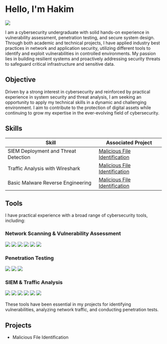 # Hello, I'm Hakim
<a href="https://linkedin.com"><img src="https://img.shields.io/badge/-LinkedIn-0072b1?&style=for-the-badge&logo=linkedin&logoColor=white" /></a>

I am a cybersecurity undergraduate with solid hands-on experience in vulnerability assessment, penetration testing, and secure system design. Through both academic and technical projects, I have applied industry best practices in network and application security, utilizing different tools to identify and exploit vulnerabilities in controlled environments. My passion lies in building resilient systems and proactively addressing security threats to safeguard critical infrastructure and sensitive data.

## Objective
Driven by a strong interest in cybersecurity and reinforced by practical experience in system security and threat analysis, I am seeking an opportunity to apply my technical skills in a dynamic and challenging environment. I aim to contribute to the protection of digital assets while continuing to grow my expertise in the ever-evolving field of cybersecurity.
## Skills

| Skill                                         | Associated Project         |
|-----------------------------------------------|----------------------------|
| SIEM Deployment and Threat Detection | <a href="https://github.com/Jesko5/Malicious-File-Identification/blob/main/README.md">Malicious File Identification</a>|
| Traffic Analysis with Wireshark           | <a href="https://github.com/Jesko5/Malicious-File-Identification/blob/main/README.md">Malicious File Identification</a>|
| Basic Malware Reverse Engineering         | <a href="https://github.com/Jesko5/Malicious-File-Identification/blob/main/README.md">Malicious File Identification</a>|

## Tools
I have practical experience with a broad range of cybersecurity tools, including:

### Network Scanning & Vulnerability Assessment

<div>
    <img src="https://img.shields.io/badge/-Netcat-000000?&style=for-the-badge&logo=gnu&logoColor=white" />
    <img src="https://img.shields.io/badge/-Maltego-003366?&style=for-the-badge&logo=maltego&logoColor=white" />
    <img src="https://img.shields.io/badge/-Nmap-4F5D95?&style=for-the-badge&logoColor=white" />
    <img src="https://img.shields.io/badge/-Nessus-009CDE?&style=for-the-badge&logo=tenable&logoColor=white" />
    <img src="https://img.shields.io/badge/-Nikto-F16529?&style=for-the-badge&logo=linux&logoColor=white" />
    <img src="https://img.shields.io/badge/-SEToolkit-FF0000?&style=for-the-badge&logo=redhat&logoColor=white" />
</div>

### Penetration Testing
<div>
    <img src="https://img.shields.io/badge/-Metasploit-1F1F1F?&style=for-the-badge&logo=metasploit&logoColor=white" />
    <img src="https://img.shields.io/badge/-Empire-68217A?&style=for-the-badge&logo=powershell&logoColor=white" />
    <img src="https://img.shields.io/badge/-sqlmap-000000?&style=for-the-badge" />
</div>

### SIEM & Traffic Analysis
<div>
    <img src="https://img.shields.io/badge/-Wireshark-1679A7?&style=for-the-badge&logo=Wireshark&logoColor=white" />
    <img src="https://img.shields.io/badge/-TCPdump-232F3E?&style=for-the-badge&logo=gnu&logoColor=white" />
    <img src="https://img.shields.io/badge/-Suricata-EF3B2D?&style=for-the-badge&logo=Suricata&logoColor=white" />
    <img src="https://img.shields.io/badge/-Zeek-777BB4?&style=for-the-badge&logo=Zeek&logoColor=white" />
    <img src="https://img.shields.io/badge/-Snort-F20000?&style=for-the-badge&logo=snort&logoColor=white" />
    <img src="https://img.shields.io/badge/-XL--Toolkit-2C2C2C?&style=for-the-badge&logoColor=white" />
</div>
<br>
These tools have been essential in my projects for identifying vulnerabilities, analyzing network traffic, and conducting penetration tests.

## Projects
- Malicious File Identification
